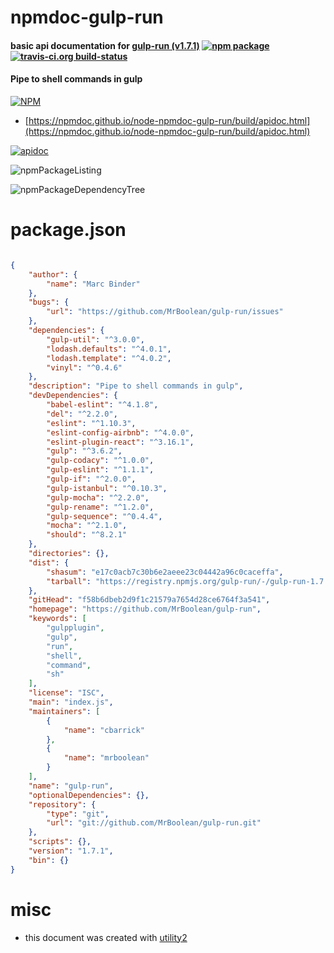 # npmdoc-gulp-run

#### basic api documentation for  [gulp-run (v1.7.1)](https://github.com/MrBoolean/gulp-run)  [![npm package](https://img.shields.io/npm/v/npmdoc-gulp-run.svg?style=flat-square)](https://www.npmjs.org/package/npmdoc-gulp-run) [![travis-ci.org build-status](https://api.travis-ci.org/npmdoc/node-npmdoc-gulp-run.svg)](https://travis-ci.org/npmdoc/node-npmdoc-gulp-run)

#### Pipe to shell commands in gulp

[![NPM](https://nodei.co/npm/gulp-run.png?downloads=true&downloadRank=true&stars=true)](https://www.npmjs.com/package/gulp-run)

- [https://npmdoc.github.io/node-npmdoc-gulp-run/build/apidoc.html](https://npmdoc.github.io/node-npmdoc-gulp-run/build/apidoc.html)

[![apidoc](https://npmdoc.github.io/node-npmdoc-gulp-run/build/screenCapture.buildCi.browser.%252Ftmp%252Fbuild%252Fapidoc.html.png)](https://npmdoc.github.io/node-npmdoc-gulp-run/build/apidoc.html)

![npmPackageListing](https://npmdoc.github.io/node-npmdoc-gulp-run/build/screenCapture.npmPackageListing.svg)

![npmPackageDependencyTree](https://npmdoc.github.io/node-npmdoc-gulp-run/build/screenCapture.npmPackageDependencyTree.svg)



# package.json

```json

{
    "author": {
        "name": "Marc Binder"
    },
    "bugs": {
        "url": "https://github.com/MrBoolean/gulp-run/issues"
    },
    "dependencies": {
        "gulp-util": "^3.0.0",
        "lodash.defaults": "^4.0.1",
        "lodash.template": "^4.0.2",
        "vinyl": "^0.4.6"
    },
    "description": "Pipe to shell commands in gulp",
    "devDependencies": {
        "babel-eslint": "^4.1.8",
        "del": "^2.2.0",
        "eslint": "^1.10.3",
        "eslint-config-airbnb": "^4.0.0",
        "eslint-plugin-react": "^3.16.1",
        "gulp": "^3.6.2",
        "gulp-codacy": "^1.0.0",
        "gulp-eslint": "^1.1.1",
        "gulp-if": "^2.0.0",
        "gulp-istanbul": "^0.10.3",
        "gulp-mocha": "^2.2.0",
        "gulp-rename": "^1.2.0",
        "gulp-sequence": "^0.4.4",
        "mocha": "^2.1.0",
        "should": "^8.2.1"
    },
    "directories": {},
    "dist": {
        "shasum": "e17c0acb7c30b6e2aeee23c04442a96c0caceffa",
        "tarball": "https://registry.npmjs.org/gulp-run/-/gulp-run-1.7.1.tgz"
    },
    "gitHead": "f58b6dbeb2d9f1c21579a7654d28ce6764f3a541",
    "homepage": "https://github.com/MrBoolean/gulp-run",
    "keywords": [
        "gulpplugin",
        "gulp",
        "run",
        "shell",
        "command",
        "sh"
    ],
    "license": "ISC",
    "main": "index.js",
    "maintainers": [
        {
            "name": "cbarrick"
        },
        {
            "name": "mrboolean"
        }
    ],
    "name": "gulp-run",
    "optionalDependencies": {},
    "repository": {
        "type": "git",
        "url": "git://github.com/MrBoolean/gulp-run.git"
    },
    "scripts": {},
    "version": "1.7.1",
    "bin": {}
}
```



# misc
- this document was created with [utility2](https://github.com/kaizhu256/node-utility2)
